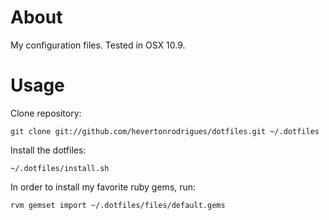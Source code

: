About
=====

My configuration files. Tested in OSX 10.9.

Usage
=====

Clone repository:

```shell
git clone git://github.com/hevertonrodrigues/dotfiles.git ~/.dotfiles
```

Install the dotfiles:

```shell
~/.dotfiles/install.sh
```

In order to install my favorite ruby gems, run:

```shell
rvm gemset import ~/.dotfiles/files/default.gems
```
